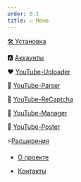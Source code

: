 ```yaml
---
order: 0.1
title: ☑️ Меню
---
```


[🛠️ Установка](./../install/_index)

🅰️ [Аккаунты](./../accounts/_index)

❤️ [YouTube-Uploader](./../youtube-uploader/_index)

💛 [YouTube-Parser](./../youtube-parser/_index)

🩵 [YouTube-ReCaptcha](./../youtube-recaptcha/_index)

💚 [YouTube-Manager](./../youtube-manager/_index)

💙 [YouTube-Poster](./../youtube-poster/_index)

⚡[Расширения](./../extensions/_index)

-  [О проекте](./../about/_index)

-  [Контакты](./../about/contacts)